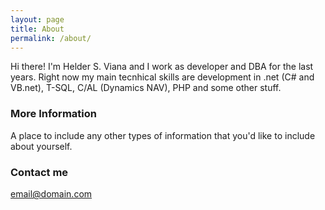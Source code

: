 ```yaml
---
layout: page
title: About
permalink: /about/
---
```


Hi there! I'm Helder S. Viana and I work as developer and DBA for the last years.
Right now my main tecnhical skills are development in .net (C# and VB.net), T-SQL, C/AL (Dynamics NAV), PHP and some other stuff. 


### More Information

A place to include any other types of information that you'd like to include about yourself.

### Contact me

[email@domain.com](mailto:email@domain.com)
